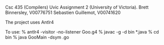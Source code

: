Csc 435 (Compilers) Uvic Assignment 2 (University of Victoria).
  Brett Binnersley, V00776751
  Sebastien Guillemot, V00741620

The project uses Antlr4

To use:
% antlr4 -visitor -no-listener Goo.g4
% javac -g -d bin *.java
% cd bin
% java GooMain -dsym <GoProgram>.go
